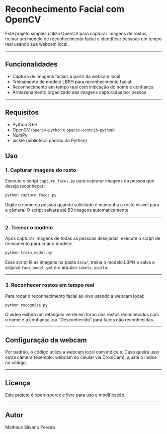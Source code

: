 # Reconhecimento Facial com OpenCV

Este projeto simples utiliza OpenCV para capturar imagens de rostos, treinar um modelo de reconhecimento facial e identificar pessoas em tempo real usando sua webcam local.

---

## Funcionalidades

- Captura de imagens faciais a partir da webcam local
- Treinamento de modelo LBPH para reconhecimento facial
- Reconhecimento em tempo real com indicação do nome e confiança
- Armazenamento organizado das imagens capturadas por pessoa

---

## Requisitos

- Python 3.6+
- OpenCV (`opencv-python` e `opencv-contrib-python`)
- NumPy
- pickle (biblioteca padrão do Python)

## Uso

### 1. Capturar imagens do rosto

Execute o script `capture_faces.py` para capturar imagens da pessoa que deseja reconhecer:

```bash
python capture_faces.py
```

Digite o nome da pessoa quando solicitado e mantenha o rosto visível para a câmera. O script salvará até 50 imagens automaticamente.

---

### 2. Treinar o modelo

Após capturar imagens de todas as pessoas desejadas, execute o script de treinamento para criar o modelo:

```bash
python train_model.py
```

Esse script lê as imagens na pasta `data/`, treina o modelo LBPH e salva o arquivo `face_model.yml` e o arquivo `labels.pickle`.

---

### 3. Reconhecer rostos em tempo real

Para rodar o reconhecimento facial ao vivo usando a webcam local:

```bash
python recognize.py
```

O vídeo exibirá um retângulo verde em torno dos rostos reconhecidos com o nome e a confiança, ou "Desconhecido" para faces não reconhecidas.

---

## Configuração da webcam

Por padrão, o código utiliza a webcam local com índice `0`. Caso queira usar outra câmera (exemplo: webcam do celular via DroidCam), ajuste o índice no código.

---

## Licença

Este projeto é open-source e livre para uso e modificação.

---

## Autor

Matheus Silvano Pereira
